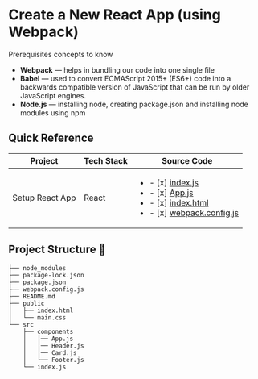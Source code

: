 # Create a New React App (using Webpack)

Prerequisites concepts to know
  - **Webpack** — helps in bundling our code into one single file
  - **Babel** — used to convert ECMAScript 2015+ (ES6+) code into a backwards compatible version of JavaScript that can be run by older JavaScript engines.
  - **Node.js** — installing node, creating package.json and installing node modules using npm


## Quick Reference

| Project | Tech Stack | Source Code |
| --- | --- | --- |
| Setup React App | React | <ul><li>- [x] [index.js](https://github.com/deltanode/100DaysofCode/blob/main/08.2-setup-react-app-using-webpack/src/index.js)</li><li>- [x] [App.js](https://github.com/deltanode/100DaysofCode/blob/main/08.2-setup-react-app-using-webpack/src/components/App.js)</li><li>- [x] [index.html](https://github.com/deltanode/100DaysofCode/blob/main/08.2-setup-react-app-using-webpack/public/index.html)</li><li>- [x] [webpack.config.js](https://github.com/deltanode/100DaysofCode/blob/main/08.2-setup-react-app-using-webpack/webpack.config.js)</li></ul> |


## Project Structure 📂
```
├── node_modules
├── package-lock.json
├── package.json
├── webpack.config.js
├── README.md
├── public
│   ├── index.html
│   └── main.css
└── src
    ├── components
    │   │── App.js
    │   │── Header.js
    │   │── Card.js
    │   └── Footer.js
    └── index.js

```
